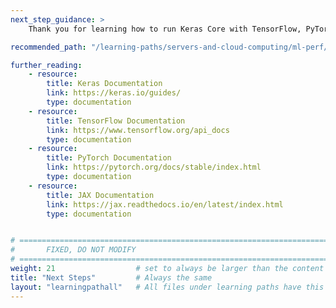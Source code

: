 ```yaml
---
next_step_guidance: >
    Thank you for learning how to run Keras Core with TensorFlow, PyTorch, and JAX backends.

recommended_path: "/learning-paths/servers-and-cloud-computing/ml-perf/"

further_reading:
    - resource:
        title: Keras Documentation
        link: https://keras.io/guides/
        type: documentation
    - resource:
        title: TensorFlow Documentation
        link: https://www.tensorflow.org/api_docs
        type: documentation
    - resource:
        title: PyTorch Documentation
        link: https://pytorch.org/docs/stable/index.html
        type: documentation
    - resource:
        title: JAX Documentation
        link: https://jax.readthedocs.io/en/latest/index.html
        type: documentation


# ================================================================================
#       FIXED, DO NOT MODIFY
# ================================================================================
weight: 21                  # set to always be larger than the content in this path, and one more than 'review'
title: "Next Steps"         # Always the same
layout: "learningpathall"   # All files under learning paths have this same wrapper
---
```

